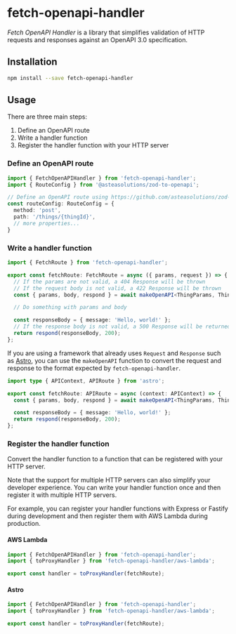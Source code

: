 # fetch-openapi-handler

*Fetch OpenAPI Handler* is a library that simplifies validation of HTTP requests and responses against an OpenAPI 3.0 specification.

## Installation

```bash
npm install --save fetch-openapi-handler
```

## Usage

There are three main steps:
1. Define an OpenAPI route
2. Write a handler function
3. Register the handler function with your HTTP server

### Define an OpenAPI route

```typescript
import { FetchOpenAPIHandler } from 'fetch-openapi-handler';
import { RouteConfig } from '@asteasolutions/zod-to-openapi';

// Define an OpenAPI route using https://github.com/asteasolutions/zod-to-openapi
const routeConfig: RouteConfig = {
  method: 'post',
  path: '/things/{thingId}',
  // more properties...
}
```

### Write a handler function

```typescript
import { FetchRoute } from 'fetch-openapi-handler';

export const fetchRoute: FetchRoute = async ({ params, request }) => {
  // If the params are not valid, a 404 Response will be thrown
  // If the request body is not valid, a 422 Response will be thrown
  const { params, body, respond } = await makeOpenAPI<ThingParams, ThingBody>(routeConfig, params, request);

  // Do something with params and body

  const responseBody = { message: 'Hello, world!' };
  // If the response body is not valid, a 500 Response will be returned
  return respond(responseBody, 200);
};
```

If you are using a framework that already uses `Request` and `Response` such as [Astro](https://astro.build/), you can use the `makeOpenAPI` function to convert the request and response to the format expected by `fetch-openapi-handler`.

```typescript
import type { APIContext, APIRoute } from 'astro';

export const fetchRoute: APIRoute = async (context: APIContext) => {
  const { params, body, respond } = await makeOpenAPI<ThingParams, ThingBody>(routeConfig, context.params, context.request);

  const responseBody = { message: 'Hello, world!' };
  return respond(responseBody, 200);
};
```

### Register the handler function

Convert the handler function to a function that can be registered with your HTTP server.

Note that the support for multiple HTTP servers can also simplify your developer experience.
You can write your handler function once and then register it with multiple HTTP servers.

For example, you can register your handler functions with Express or Fastify during development and then register them with AWS Lambda during production.

#### AWS Lambda

```typescript
import { FetchOpenAPIHandler } from 'fetch-openapi-handler';
import { toProxyHandler } from 'fetch-openapi-handler/aws-lambda';

export const handler = toProxyHandler(fetchRoute);
```

#### Astro

```typescript
import { FetchOpenAPIHandler } from 'fetch-openapi-handler';
import { toProxyHandler } from 'fetch-openapi-handler/aws-lambda';

export const handler = toProxyHandler(fetchRoute);
```